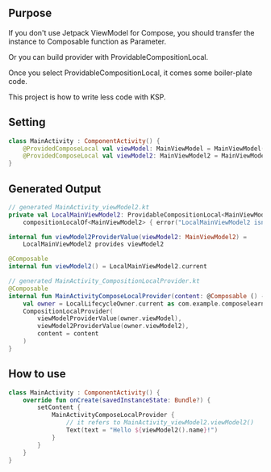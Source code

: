 ## Purpose
If you don't use Jetpack ViewModel for Compose, you should transfer the instance to Composable function as Parameter.

Or you can build provider with ProvidableCompositionLocal.

Once you select ProvidableCompositionLocal, it comes some boiler-plate code.

This project is how to write less code with KSP.

## Setting
```kotlin
class MainActivity : ComponentActivity() {
    @ProvidedComposeLocal val viewModel: MainViewModel = MainViewModel()
    @ProvidedComposeLocal val viewModel2: MainViewModel2 = MainViewModel2()
}
```

## Generated Output
```kotlin
// generated MainActivity_viewModel2.kt
private val LocalMainViewModel2: ProvidableCompositionLocal<MainViewModel2> =
    compositionLocalOf<MainViewModel2> { error("LocalMainViewModel2 isn't provided") }

internal fun viewModel2ProviderValue(viewModel2: MainViewModel2) =
    LocalMainViewModel2 provides viewModel2

@Composable
internal fun viewModel2() = LocalMainViewModel2.current
```
```kotlin
// generated MainActivity_CompositionLocalProvider.kt
@Composable
internal fun MainActivityComposeLocalProvider(content: @Composable () -> Unit): Unit {
    val owner = LocalLifecycleOwner.current as com.example.composelearn.MainActivity
    CompositionLocalProvider(
        viewModelProviderValue(owner.viewModel),
        viewModel2ProviderValue(owner.viewModel2),
        content = content
    )
}
```

## How to use
```kotlin
class MainActivity : ComponentActivity() {
    override fun onCreate(savedInstanceState: Bundle?) {
        setContent {
            MainActivityComposeLocalProvider {
                // it refers to MainActivity_viewModel2.viewModel2()
                Text(text = "Hello ${viewModel2().name}!")
            }
        }
    }
}
```

